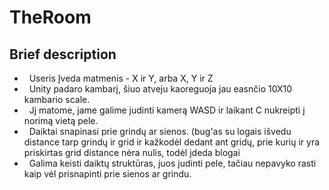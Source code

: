 # TheRoom
## Brief description
* &nbsp;&nbsp;Useris Įveda matmenis - X ir Y, arba X, Y ir Z  
* &nbsp;&nbsp;Unity padaro kambarį, šiuo atveju kaoreguoja jau easnčio 10X10 kambario scale. <br />
* &nbsp;&nbsp;Jį matome, jame galime judinti kamerą WASD ir laikant C nukreipti į norimą vietą pele.<br /> 
* &nbsp;&nbsp;Daiktai snapinasi prie grindų ar sienos. (bug'as su logais išvedu distance tarp grindų ir grid ir kažkodėl dedant ant gridų, prie kurių ir yra priskirtas grid distance nėra nulis, todėl įdeda blogai <br /> 
* &nbsp;&nbsp;Galima keisti daiktų struktūras, juos judinti pele, tačiau nepavyko rasti kaip vėl prisnapinti prie sienos ar grindu.
